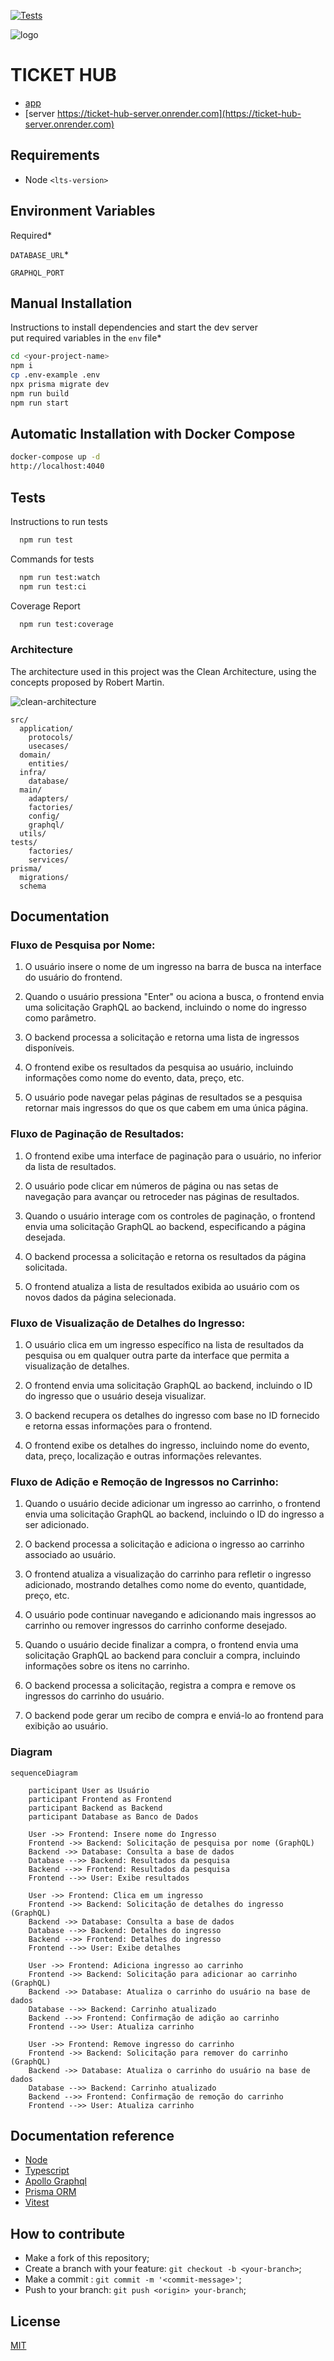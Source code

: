 [//]: # ([![MIT License]&#40;https://img.shields.io/apm/l/atomic-design-ui.svg?&#41;]&#40;https://github.com/tterb/atomic-design-ui/blob/master/LICENSEs&#41;)
[![Tests](https://github.com/mpluiz/ticket-hub-server/actions/workflows/ci.yml/badge.svg)](https://github.com/mpluiz/ticket-hub-server/actions/workflows/ci.yml)

![logo](./docs/cover.jpg 'Cover')

# TICKET HUB

- [app](https://tickethub.mpluiz.com.br)
- [server https://ticket-hub-server.onrender.com](https://ticket-hub-server.onrender.com)

## Requirements
- Node `<lts-version>`

## Environment Variables

Required*

`DATABASE_URL`*

`GRAPHQL_PORT`

## Manual Installation

Instructions to install dependencies and start the dev server\
put required variables in the `env` file*

```bash
cd <your-project-name>
npm i
cp .env-example .env
npx prisma migrate dev
npm run build
npm run start
```

## Automatic Installation with Docker Compose
```bash
docker-compose up -d
http://localhost:4040
```

## Tests

Instructions to run tests

```bash
  npm run test
```

Commands for tests

```bash
  npm run test:watch
  npm run test:ci
```

Coverage Report

```bash
  npm run test:coverage
```

### Architecture

The architecture used in this project was the Clean Architecture, using the concepts proposed by Robert Martin.

![clean-architecture](./docs/clean-arch.png 'Clean Architecture')

```
src/
  application/
    protocols/
    usecases/
  domain/
    entities/
  infra/
    database/
  main/
    adapters/
    factories/
    config/
    graphql/
  utils/
tests/
    factories/
    services/
prisma/
  migrations/
  schema
```

## Documentation

### Fluxo de Pesquisa por Nome:

1. O usuário insere o nome de um ingresso na barra de busca na interface do usuário do frontend.

2. Quando o usuário pressiona "Enter" ou aciona a busca, o frontend envia uma solicitação GraphQL ao backend, incluindo o nome do ingresso como parâmetro.

3. O backend processa a solicitação e retorna uma lista de ingressos disponíveis.

4. O frontend exibe os resultados da pesquisa ao usuário, incluindo informações como nome do evento, data, preço, etc.

5. O usuário pode navegar pelas páginas de resultados se a pesquisa retornar mais ingressos do que os que cabem em uma única página.

### Fluxo de Paginação de Resultados:

1. O frontend exibe uma interface de paginação para o usuário, no inferior da lista de resultados.

2. O usuário pode clicar em números de página ou nas setas de navegação para avançar ou retroceder nas páginas de resultados.

3. Quando o usuário interage com os controles de paginação, o frontend envia uma solicitação GraphQL ao backend, especificando a página desejada.

4. O backend processa a solicitação e retorna os resultados da página solicitada.

5. O frontend atualiza a lista de resultados exibida ao usuário com os novos dados da página selecionada.

### Fluxo de Visualização de Detalhes do Ingresso:

1. O usuário clica em um ingresso específico na lista de resultados da pesquisa ou em qualquer outra parte da interface que permita a visualização de detalhes.

2. O frontend envia uma solicitação GraphQL ao backend, incluindo o ID do ingresso que o usuário deseja visualizar.

3. O backend recupera os detalhes do ingresso com base no ID fornecido e retorna essas informações para o frontend.

4. O frontend exibe os detalhes do ingresso, incluindo nome do evento, data, preço, localização e outras informações relevantes.

### Fluxo de Adição e Remoção de Ingressos no Carrinho:

1. Quando o usuário decide adicionar um ingresso ao carrinho, o frontend envia uma solicitação GraphQL ao backend, incluindo o ID do ingresso a ser adicionado.

2. O backend processa a solicitação e adiciona o ingresso ao carrinho associado ao usuário.

3. O frontend atualiza a visualização do carrinho para refletir o ingresso adicionado, mostrando detalhes como nome do evento, quantidade, preço, etc.

4. O usuário pode continuar navegando e adicionando mais ingressos ao carrinho ou remover ingressos do carrinho conforme desejado.

5. Quando o usuário decide finalizar a compra, o frontend envia uma solicitação GraphQL ao backend para concluir a compra, incluindo informações sobre os itens no carrinho.

6. O backend processa a solicitação, registra a compra e remove os ingressos do carrinho do usuário.

7. O backend pode gerar um recibo de compra e enviá-lo ao frontend para exibição ao usuário.

### Diagram

```mermaid 
sequenceDiagram

    participant User as Usuário
    participant Frontend as Frontend
    participant Backend as Backend
    participant Database as Banco de Dados

    User ->> Frontend: Insere nome do Ingresso
    Frontend ->> Backend: Solicitação de pesquisa por nome (GraphQL)
    Backend ->> Database: Consulta a base de dados
    Database -->> Backend: Resultados da pesquisa
    Backend -->> Frontend: Resultados da pesquisa
    Frontend -->> User: Exibe resultados

    User ->> Frontend: Clica em um ingresso
    Frontend ->> Backend: Solicitação de detalhes do ingresso (GraphQL)
    Backend ->> Database: Consulta a base de dados
    Database -->> Backend: Detalhes do ingresso
    Backend -->> Frontend: Detalhes do ingresso
    Frontend -->> User: Exibe detalhes

    User ->> Frontend: Adiciona ingresso ao carrinho
    Frontend ->> Backend: Solicitação para adicionar ao carrinho (GraphQL)
    Backend ->> Database: Atualiza o carrinho do usuário na base de dados
    Database -->> Backend: Carrinho atualizado
    Backend -->> Frontend: Confirmação de adição ao carrinho
    Frontend -->> User: Atualiza carrinho

    User ->> Frontend: Remove ingresso do carrinho
    Frontend ->> Backend: Solicitação para remover do carrinho (GraphQL)
    Backend ->> Database: Atualiza o carrinho do usuário na base de dados
    Database -->> Backend: Carrinho atualizado
    Backend -->> Frontend: Confirmação de remoção do carrinho
    Frontend -->> User: Atualiza carrinho
```

## Documentation reference
- [Node](https://nodejs.org/api/)
- [Typescript](https://www.typescriptlang.org/docs/)
- [Apollo Graphql](https://www.apollographql.com/docs/)
- [Prisma ORM](https://www.prisma.io/docs)
- [Vitest](https://vitest.dev/guide/)

## How to contribute

- Make a fork of this repository;
- Create a branch with your feature: `git checkout -b <your-branch>`;
- Make a commit : `git commit -m '<commit-message>'`;
- Push to your branch: `git push <origin> your-branch`;

## License

[MIT](https://choosealicense.com/licenses/mit/)
